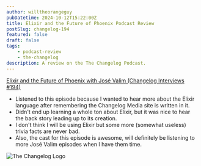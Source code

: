 ```yaml
---
author: willtheorangeguy
pubDatetime: 2024-10-12T15:22:00Z
title: Elixir and the Future of Phoenix Podcast Review
postSlug: changelog-194
featured: false
draft: false
tags:
    - podcast-review
    - the-changelog
description: A review on the The Changelog Podcast.
---
```


[Elixir and the Future of Phoenix with José Valim (Changelog Interviews #194)](https://changelog.com/podcast/194)

-   Listened to this episode because I wanted to hear more about the Elixir language after remembering the Changelog Media site is written in it.
-   Didn't end up learning a whole ton about Elixir, but it was nice to hear the back story leading up to its creation.
-   I don't think I will be using Elixir but some more (somewhat useless) trivia facts are never bad.
-   Also, the cast for this episode is awesome, will definitely be listening to more José Valim episodes when I have them time.

![The Changelog Logo](https://is1-ssl.mzstatic.com/image/thumb/Podcasts123/v4/b5/b1/43/b5b14333-7cbe-123d-c444-0204e5d08102/mza_311421542997449775.png/300x300bb.webp)
